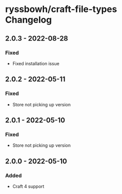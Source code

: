 # ryssbowh/craft-file-types Changelog

## 2.0.3 - 2022-08-28
### Fixed
- Fixed installation issue

## 2.0.2 - 2022-05-11
### Fixed
- Store not picking up version

## 2.0.1 - 2022-05-10
### Fixed
- Store not picking up version

## 2.0.0 - 2022-05-10
### Added
- Craft 4 support